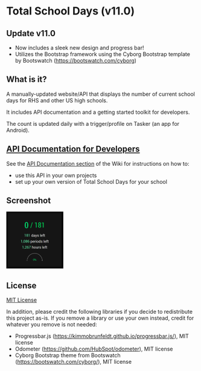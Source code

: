 # Total School Days (v11.0)

## Update v11.0

- Now includes a sleek new design and progress bar!
- Utilizes the Bootstrap framework using the Cyborg Bootstrap template by Bootswatch (https://bootswatch.com/cyborg)

## What is it?

A manually-updated website/API that displays the number of current school days for RHS and other US high schools.

It includes API documentation and a getting started toolkit for developers.

The count is updated daily with a trigger/profile on Tasker (an app for Android).

## [API Documentation for Developers](https://github.com/siliconninja/TotalSchoolDays/tree/master/wiki/API-Documentation.md)
See the [API Documentation section](https://github.com/siliconninja/TotalSchoolDays/tree/master/wiki/API-Documentation.md) of the Wiki for instructions on how to:
- use this API in your own projects
- set up your own version of Total School Days for your school

## Screenshot

<img src="website/images/screenshot.png" alt="Total School Days Website" width="30%" height="30%">

## License

[MIT License](LICENSE)

In addition, please credit the following libraries if you decide to redistribute this project as-is. If you remove a library or use your own instead, credit for whatever you remove is not needed:
- Progressbar.js (https://kimmobrunfeldt.github.io/progressbar.js/), MIT license
- Odometer (https://github.com/HubSpot/odometer), MIT license
- Cyborg Bootstrap theme from Bootswatch (https://bootswatch.com/cyborg/), MIT license

